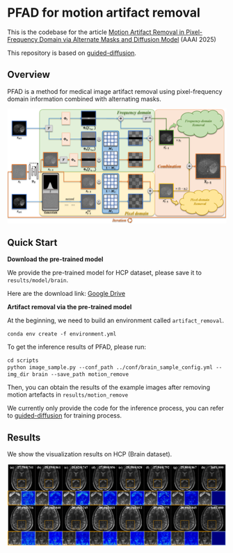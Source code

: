 # PFAD for motion artifact removal
This is the codebase for the article [Motion Artifact Removal in Pixel-Frequency Domain via Alternate Masks and Diffusion Model](https://arxiv.org/pdf/2412.07590) (AAAI 2025)

This repository is based on [guided-diffusion](https://github.com/openai/guided-diffusion).

## Overview

PFAD is a method for medical image artifact removal using pixel-frequency domain information combined with alternating masks.

![overall_framework](./assets/method.png)

## Quick Start

**Download the pre-trained model**

We provide the pre-trained model for HCP dataset, please save it to ```results/model/brain```. 

Here are the download link: 
[Google Drive](https://drive.google.com/file/d/1Hh0wabKmW5CUXpUAS4GcEHZIoYeZq_v-/view?usp=sharing)

**Artifact removal via the pre-trained model**

At the beginning, we need to build an environment called ```artifact_removal```.
```
conda env create -f environment.yml
```
To get the inference results of PFAD, please run:
```
cd scripts
python image_sample.py --conf_path ../conf/brain_sample_config.yml --img_dir brain --save_path motion_remove
```
Then, you can obtain the results of the example images after removing motion artefacts in ```results/motion_remove```

We currently only provide the code for the inference process, you can refer to [guided-diffusion](https://github.com/openai/guided-diffusion) for training process.

## Results

We show the visualization results on HCP (Brain dataset).

![visualization results](./assets/brain.png)
